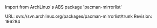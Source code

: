 Import from ArchLinux's ABS package 'pacman-mirrorlist'

URL: svn://svn.archlinux.org/packages/pacman-mirrorlist/trunk
Revision: 196284
